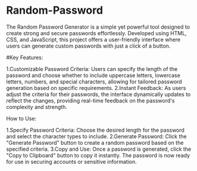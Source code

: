 # Random-Password
The Random Password Generator is a simple yet powerful tool designed to create strong and secure passwords effortlessly. Developed using HTML, CSS, and JavaScript, this project offers a user-friendly interface where users can generate custom passwords with just a click of a button.

#Key Features:

1.Customizable Password Criteria: Users can specify the length of the password and choose whether to include uppercase letters, lowercase letters, numbers, and special characters, allowing for tailored password generation based on specific requirements.
2.Instant Feedback: As users adjust the criteria for their passwords, the interface dynamically updates to reflect the changes, providing real-time feedback on the password's complexity and strength.

How to Use:

1.Specify Password Criteria: Choose the desired length for the password and select the character types to include.
2.Generate Password: Click the "Generate Password" button to create a random password based on the specified criteria.
3.Copy and Use: Once a password is generated, click the "Copy to Clipboard" button to copy it instantly. The password is now ready for use in securing accounts or sensitive information.
